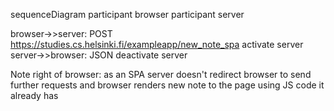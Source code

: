sequenceDiagram
participant browser
participant server

browser->>server: POST https://studies.cs.helsinki.fi/exampleapp/new_note_spa
activate server
server->>browser: JSON
deactivate server

Note right of browser: as an SPA server doesn't redirect browser to send further requests and browser renders new note to the page using JS code it already has